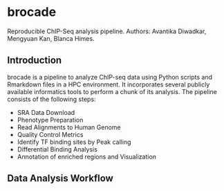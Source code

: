 brocade
======

Reproducible ChIP-Seq analysis pipeline.
Authors: Avantika Diwadkar, Mengyuan Kan, Blanca Himes.

## Introduction

brocade is a pipeline to analyze ChIP-seq data using Python scripts and Rmarkdown files in a HPC environment. It incorporates several publicly available informatics tools to perform a chunk of its analysis. The pipeline consists of the following steps:

* SRA Data Download
* Phenotype Preparation
* Read Alignments to Human Genome
* Quality Control Metrics
* Identify TF binding sites by Peak calling
* Differential Binding Analysis
* Annotation of enriched regions and Visualization


## Data Analysis Workflow
